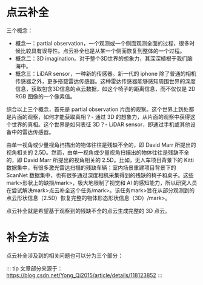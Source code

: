 # 点云补全

三个概念：

- 概念一：partial observation，一个观测或一个侧面观测全面的过程，很多时候比较具有误导性。点云补全也是从某一个侧面恢复到整体的一个过程。
- 概念二：3D imagination。对于整个3D世界的想象力，其深深植根于我们脑海中。
- 概念三：LiDAR sensor，一种新的传感器。新一代的 iphone 除了普通的相机传感器之外，更多搭载雷达传感器。这种雷达传感器能够感知周围世界的深度信息，获取包含3D信息的点云数据，如这个椅子的距离信息，而不仅仅是 2D RGB 图像的一个像素值。

综合以上三个概念，首先是 partial observation 片面的观察。这个世界上到处都是片面的观察，如何才能获取真相？- 通过 3D 的想象力，从片面的观察中获得这个世界的真相。这个世界是如何表征 3D？- LiDAR sensor，即通过手机或其他设备中的雷达传感器。



由单一视角或少量视角扫描出的物体往往是残缺不全的，即 David Marr 所提出的视角相关的 2.5D。然而，由单一视角或少量视角扫描出的物体往往是残缺不全的，即 David Marr 所提出的视角相关的 2.5D。比如，无人车项目背景下的 Kitti 数据集中，有很多激光雷达扫描的残缺车辆；室内场景重建项目背景下的 ScanNet 数据集中，也有很多通过深度相机采集得到的残缺的椅子和桌子。这些mark>形状上的缺损/mark>，极大地限制了视觉和 AI 的感知能力，所以研究人员在尝试解决mark>点云补全这个任务/mark>。该任务mark>旨在从部分观测到的点云形状信息（2.5D）恢复完整的物体形态形状信息（3D）/mark>。



点云补全就是希望基于观察到的残缺不全的点云生成完整的 3D 点云。



# 补全方法

点云补全涉及到的相关问题也可以分为三个部分：









::: tip
文章部分来源于：https://blog.csdn.net/Yong_Qi2015/article/details/118123852
:::

